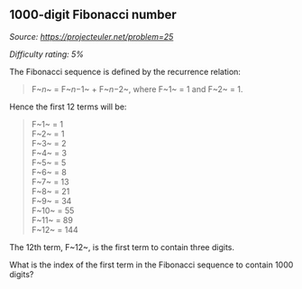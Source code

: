 1000-digit Fibonacci number
---------------------------

*Source: https://projecteuler.net/problem=25*


*Difficulty rating: 5%*

The Fibonacci sequence is defined by the recurrence relation:

> F~*n*~ = F~*n*−1~ + F~*n*−2~, where F~1~ = 1 and F~2~ = 1.

Hence the first 12 terms will be:

> F~1~ = 1\
>  F~2~ = 1\
>  F~3~ = 2\
>  F~4~ = 3\
>  F~5~ = 5\
>  F~6~ = 8\
>  F~7~ = 13\
>  F~8~ = 21\
>  F~9~ = 34\
>  F~10~ = 55\
>  F~11~ = 89\
>  F~12~ = 144

The 12th term, F~12~, is the first term to contain three digits.

What is the index of the first term in the Fibonacci sequence to contain
1000 digits?
